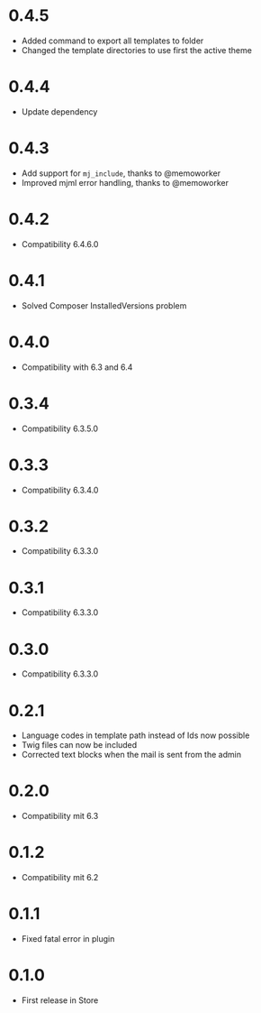 # 0.4.5

* Added command to export all templates to folder
* Changed the template directories to use first the active theme

# 0.4.4

* Update dependency

# 0.4.3

* Add support for `mj_include`, thanks to @memoworker
* Improved mjml error handling, thanks to @memoworker

# 0.4.2

* Compatibility 6.4.6.0

# 0.4.1

* Solved Composer InstalledVersions problem

# 0.4.0

* Compatibility with 6.3 and 6.4

# 0.3.4

* Compatibility 6.3.5.0

# 0.3.3

* Compatibility 6.3.4.0

# 0.3.2

* Compatibility 6.3.3.0

# 0.3.1

* Compatibility 6.3.3.0

# 0.3.0

* Compatibility 6.3.3.0

# 0.2.1

* Language codes in template path instead of Ids now possible
* Twig files can now be included
* Corrected text blocks when the mail is sent from the admin

# 0.2.0

* Compatibility mit 6.3

# 0.1.2

* Compatibility mit 6.2

# 0.1.1

* Fixed fatal error in plugin

# 0.1.0

* First release in Store
